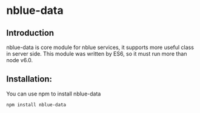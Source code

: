 # nblue-data
## Introduction
nblue-data is core module for nblue services, it supports more useful class in server side. This module was written by ES6, so it must run more than node v6.0.

## Installation:
You can use npm to install nblue-data
```
npm install nblue-data
```
